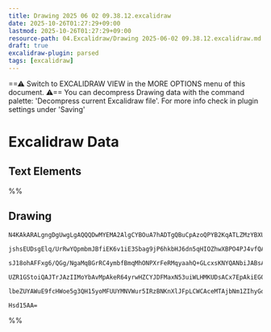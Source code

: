 ```yaml
---
title: Drawing 2025 06 02 09.38.12.excalidraw
date: 2025-10-26T01:27:29+09:00
lastmod: 2025-10-26T01:27:29+09:00
resource-path: 04.Excalidraw/Drawing 2025-06-02 09.38.12.excalidraw.md
draft: true
excalidraw-plugin: parsed
tags: [excalidraw]
---
```

==⚠  Switch to EXCALIDRAW VIEW in the MORE OPTIONS menu of this document. ⚠== You can decompress Drawing data with the command palette: 'Decompress current Excalidraw file'. For more info check in plugin settings under 'Saving'


# Excalidraw Data

## Text Elements
%%
## Drawing
```compressed-json
N4KAkARALgngDgUwgLgAQQQDwMYEMA2AlgCYBOuA7hADTgQBuCpAzoQPYB2KqATLZMzYBXUtiRoIACyhQ4zZAHoFAc0JRJQgEYA6bGwC2CgF7N6hbEcK4OCtptbErHALRY8RMpWdx8Q1TdIEfARcZgRmBShcZQUebQBGAFYEmjoghH0EDihmbgBtAF1+CFw4OABlKKhxVFAwSHUMmogiZWlU+oZCBAoAIVxsAGtlUmEOYgBhNnw2Um4IAGIAMxXV

jshsEUDsgElq/UrRwYQpmbmJBfiEK6v1iE3Sbag9jP6hkbHJ6dn5qHIOZhwXBPO4PJ4vfQAMUI+HwlRgwXmgg8oK2WWe+0ObGOAHUSOpuHxwBs0btMX9sQh4YiJMiSKjHuiIQAlYRtDjhXJoeL8EmMskZADyQOwahg3HiAAZJbz7qSMRlIZwoJDcPoYeK0IlZWCmfsldlyoQjDUeDLiXL+Qr9AAVLBQACCrS4EmCSygDPB5OBjsebAokhCxG4HCE

sJ18ohAFFxg6/QGg/NgaMqBGrRC4ymbfBmqMhONPXrFeRMqyaahQ+GLcxsKNYQANbiJABsAA5tABmZvxACcfcS8XiAHZ4q3W7Ka3X8ABNbgAFg7yUSPHic54HY3PdbC6H2otRjYBm4dU69AIQhq8WJAF8016Mqz88QOcwueg8wXZSMSEaTYTzZ037EJUCBwE2X6kCQACybDEAgMa4JowTBmgSwEGEEEkKcPxoCekC9NMKHvsomi4AAFCuQ7ULww7

UZR1GStoiQAJTrJAzIIMoYbAvMpAkeR64yrwHZCYJDFMaxN53uiWLHMKUDsACx7EpAkiEG0rTSEw3BofgGEqfcnDMFE2QAAqBK+Ig1H8F68qpoSCkIUBEByOnoQgdkQMIzmEByeLEASaAAZ0bBwApRnKfUnTqL5HC+co3CMc2dkCPoh4xRwCVBQkKUQMZgRqi5NSMTyKmQCErCZfMFUII5UBGq5uXGT6kVRRspTcDZHllQ0pTaUFKXlaE8XzEVPF

lbeZUYAWuE9fcHWoe5g3QH15yoMFUUYMNVWur5IRzBNKnXlJFpLCWCAceMTAjbNm1ZIhyGdaQtkGdgRBgWgXWeRwarWc93Wbd5RVPS9m36MCxykAAcr9IMA504OkJDCFIQgRFdSdIWaAAVgg2A5OUP1wDBcEo49i16fDJT44QjA2oe+CtQ0OZIukNOcGxcrGQY2aICGYb4J5MxDGjbmU55Z0GOUbPhS6qC6fpm34KEjo03TDP87CN7gJNkBLDC4T

Hsd15AA=
```
%%